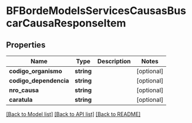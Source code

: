 # BFBordeModelsServicesCausasBuscarCausaResponseItem

## Properties
Name | Type | Description | Notes
------------ | ------------- | ------------- | -------------
**codigo_organismo** | **string** |  | [optional] 
**codigo_dependencia** | **string** |  | [optional] 
**nro_causa** | **string** |  | [optional] 
**caratula** | **string** |  | [optional] 

[[Back to Model list]](../../README.md#documentation-for-models) [[Back to API list]](../../README.md#documentation-for-api-endpoints) [[Back to README]](../../README.md)

